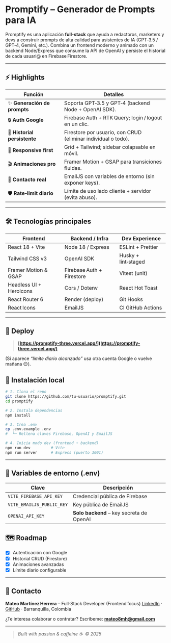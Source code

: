 # Promptify – Generador de Prompts para IA

Promptify es una aplicación **full‑stack** que ayuda a redactorxs, marketers y devs a construir prompts de alta calidad para asistentes de IA (GPT‑3.5 / GPT‑4, Gemini, etc.).
Combina un frontend moderno y animado con un backend Node/Express que consume la API de OpenAI y persiste el historial de cada usuari@ en Firebase Firestore.

---

## ⚡ Highlights

| Función                      | Detalles                                                      |
| ---------------------------- | ------------------------------------------------------------- |
| ✨ **Generación de prompts**  | Soporta GPT‑3.5 y GPT‑4 (backend Node + OpenAI SDK).          |
| 🔒 **Auth Google**           | Firebase Auth + RTK Query; login / logout en un clic.         |
| 💾 **Historial persistente** | Firestore por usuario, con CRUD (eliminar individual o todo). |
| 📱 **Responsive first**      | Grid + Tailwind; sidebar colapsable en móvil.                 |
| 🎬 **Animaciones pro**       | Framer Motion + GSAP para transiciones fluidas.               |
| 📨 **Contacto real**         | EmailJS con variables de entorno (sin exponer keys).          |
| 🛡 **Rate‑limit diario**     | Límite de uso lado cliente + servidor (evita abuso).          |

---

## 🛠 Tecnologías principales

| Frontend                | Backend / Infra           | Dev Experience      |
| ----------------------- | ------------------------- | ------------------- |
| React 18 + Vite         | Node 18 / Express         | ESLint + Prettier   |
| Tailwind CSS v3         | OpenAI SDK                | Husky + lint‑staged |
| Framer Motion & GSAP    | Firebase Auth + Firestore | Vitest (unit)       |
| Headless UI + Heroicons | Cors / Dotenv             | React Hot Toast     |
| React Router 6          | Render (deploy)           | Git Hooks           |
| React Icons             | EmailJS                   | CI GitHub Actions   |

---

## 🚀 Deploy

> **[https://promptify-three.vercel.app/](https://promptify-three.vercel.app/)**

(Si aparece *“límite diario alcanzado”* usa otra cuenta Google o vuelve mañana 😉).


## 🏁 Instalación local

```bash
# 1. Clona el repo
git clone https://github.com/tu-usuario/promptify.git
cd promptify

# 2. Instala dependencias
npm install

# 3. Crea .env
cp .env.example .env
#  └─ Rellena claves Firebase, OpenAI y EmailJS

# 4. Inicia modo dev (frontend + backend)
npm run dev         # Vite
npm run server      # Express (puerto 3001)
```

---

## 🔑 Variables de entorno (.env)

| Clave                     | Descripción                              |
| ------------------------- | ---------------------------------------- |
| `VITE_FIREBASE_API_KEY`   | Credencial pública de Firebase           |
| `VITE_EMAILJS_PUBLIC_KEY` | Key pública de EmailJS                   |
| `OPENAI_API_KEY`          | **Solo backend** – key secreta de OpenAI |


## 🗺️ Roadmap

* [x] Autenticación con Google
* [x] Historial CRUD (Firestore)
* [x] Animaciones avanzadas
* [x] Límite diario configurable

---

## 💌 Contacto

**Mateo Martínez Herrera** – Full‑Stack Developer (Frontend focus)
[LinkedIn](https://www.linkedin.com/in/mateo-martínez-92205b336/) · [GitHub](https://github.com/Bamder08) · Barranquilla, Colombia

¿Te interesa colaborar o contratar? Escríbeme: **[mateo8mh@gmail.com](mailto:mateo8mh@gmail.com)**

---

> *Built with passion & caffeine ☕ © 2025*